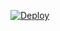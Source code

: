 

[![Deploy](https://www.herokucdn.com/deploy/button.svg)](https://heroku.com/deploy?template=https://github.com/heroku/node-js-getting-started)